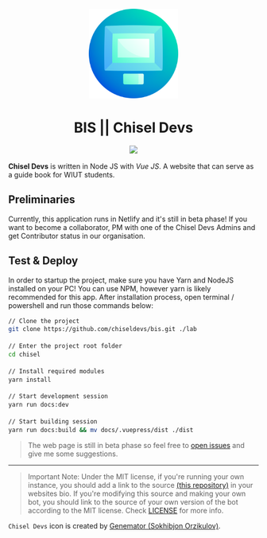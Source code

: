 <p align="center">
  <a href="https://t.me/chiseldevs">
    <img src="src/.vuepress/public/assets/header-logo.png" width="180" height="180">
  </a>
  <h1 align="center">BIS || Chisel Devs</h1>
</p>

<p align="center">
  <a href="https://app.netlify.com/sites/chisel/deploys">
    <img src="https://api.netlify.com/api/v1/badges/a2c63836-f73a-4159-9276-69bf54368787/deploy-status">
  </a>
</p>

**Chisel Devs** is written in Node JS with _Vue JS_. A website that can serve as a guide book for WIUT students.

## Preliminaries

Currently, this application runs in Netlify and it's still in beta phase! If you want to become a collaborator, PM with one
of the Chisel Devs Admins and get Contributor status in our organisation.

## Test & Deploy

In order to startup the project, make sure you have Yarn and NodeJS installed on your PC! You can use NPM, however
yarn is likely recommended for this app. After installation process, open terminal / powershell and run those commands
below:

```bash
// Clone the project
git clone https://github.com/chiseldevs/bis.git ./lab

// Enter the project root folder
cd chisel

// Install required modules
yarn install

// Start development session
yarn run docs:dev

// Start building session
yarn run docs:build && mv docs/.vuepress/dist ./dist
```

> The web page is still in beta phase so feel free to [open issues](https://github.com/chiseldevs/bis/issues/new) and give me some suggestions.

---

> Important Note: Under the MIT license, if you're running your own instance, you should add a link to the source [(this repository)](/) in your websites bio. If you're modifying this source and making your own bot, you should link to the source of your own version of the bot according to the MIT license. Check [LICENSE](LICENSE) for more info.

`Chisel Devs` icon is created by [Genemator (Sokhibjon Orzikulov)](https://genemator.me/).
